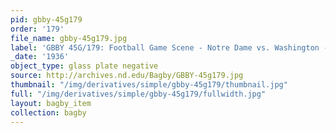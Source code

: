 ```yaml
---
pid: gbby-45g179
order: '179'
file_name: gbby-45g179.jpg
label: 'GBBY 45G/179: Football Game Scene - Notre Dame vs. Washington - 1936'
_date: '1936'
object_type: glass plate negative
source: http://archives.nd.edu/Bagby/GBBY-45g179.jpg
thumbnail: "/img/derivatives/simple/gbby-45g179/thumbnail.jpg"
full: "/img/derivatives/simple/gbby-45g179/fullwidth.jpg"
layout: bagby_item
collection: bagby
---
```

